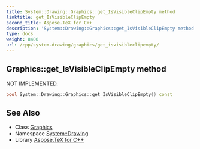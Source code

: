 ```yaml
---
title: System::Drawing::Graphics::get_IsVisibleClipEmpty method
linktitle: get_IsVisibleClipEmpty
second_title: Aspose.TeX for C++
description: 'System::Drawing::Graphics::get_IsVisibleClipEmpty method. NOT IMPLEMENTED in C++.'
type: docs
weight: 8400
url: /cpp/system.drawing/graphics/get_isvisibleclipempty/
---
```

## Graphics::get_IsVisibleClipEmpty method


NOT IMPLEMENTED.

```cpp
bool System::Drawing::Graphics::get_IsVisibleClipEmpty() const
```


## See Also

* Class [Graphics](../)
* Namespace [System::Drawing](../../)
* Library [Aspose.TeX for C++](../../../)
